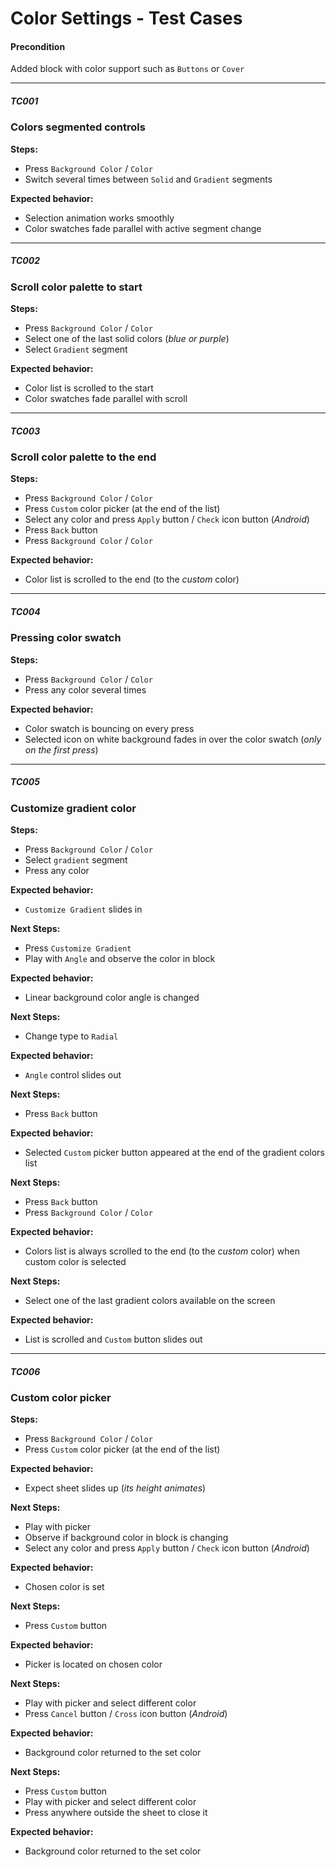 
# Color Settings - Test Cases

#### **Precondition**

Added block with color support such as `Buttons` or `Cover` 

--------------------------------------------------------------------------------

##### TC001

### Colors segmented controls

**Steps:**

* Press `Background Color` / `Color`
* Switch several times between `Solid` and `Gradient` segments 

**Expected behavior:**

* Selection animation works smoothly
* Color swatches fade parallel with active segment change

--------------------------------------------------------------------------------

##### TC002

### Scroll color palette to start

**Steps:**

* Press `Background Color` / `Color`
* Select one of the last solid colors (_blue or purple_)
* Select `Gradient` segment

**Expected behavior:**

* Color list is scrolled to the start
* Color swatches fade parallel with scroll

--------------------------------------------------------------------------------

##### TC003

### Scroll color palette to the end

**Steps:**

* Press `Background Color` / `Color`
* Press `Custom` color picker (at the end of the list)
* Select any color and press `Apply` button / `Check` icon button (_Android_)
* Press `Back` button
* Press `Background Color` / `Color`

**Expected behavior:**

* Color list is scrolled to the end (to the _custom_ color)

--------------------------------------------------------------------------------

##### TC004

### Pressing color swatch

**Steps:**

* Press `Background Color` / `Color`
* Press any color several times

**Expected behavior:**

* Color swatch is bouncing on every press
* Selected icon on white background fades in over the color swatch (_only on the first press_)

--------------------------------------------------------------------------------

##### TC005

### Customize gradient color

**Steps:**

* Press `Background Color` / `Color`
* Select `gradient` segment
* Press any color

**Expected behavior:**

* `Customize Gradient` slides in

**Next Steps:**

* Press `Customize Gradient`
* Play with `Angle` and observe the color in block

**Expected behavior:**

* Linear background color angle is changed

**Next Steps:**

* Change type to `Radial`

**Expected behavior:**

* `Angle` control slides out

**Next Steps:**

* Press `Back` button

**Expected behavior:**

* Selected `Custom` picker button appeared at the end of the gradient colors list

**Next Steps:**

* Press `Back` button
* Press `Background Color` / `Color`

**Expected behavior:**

* Colors list is always scrolled to the end (to the _custom_ color) when custom color is selected

**Next Steps:**

* Select one of the last gradient colors available on the screen

**Expected behavior:**

* List is scrolled and `Custom` button slides out

--------------------------------------------------------------------------------

##### TC006

### Custom color picker

**Steps:**

* Press `Background Color` / `Color`
* Press `Custom` color picker (at the end of the list)

**Expected behavior:**

* Expect sheet slides up (_its height animates_)

**Next Steps:**

* Play with picker
* Observe if background color in block is changing
* Select any color and press `Apply` button / `Check` icon button (_Android_)

**Expected behavior:**

* Chosen color is set

**Next Steps:**

* Press `Custom` button

**Expected behavior:**

* Picker is located on chosen color

**Next Steps:**

* Play with picker and select different color
* Press `Cancel` button / `Cross` icon button (_Android_)

**Expected behavior:**

* Background color returned to the set color

**Next Steps:**

* Press `Custom` button
* Play with picker and select different color
* Press anywhere outside the sheet to close it

**Expected behavior:**

* Background color returned to the set color